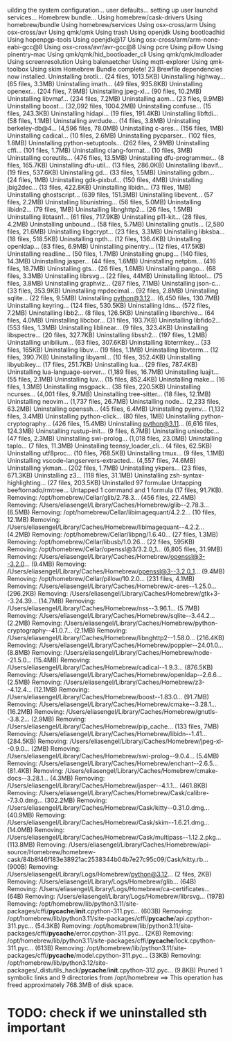 uilding the system configuration...
user defaults...
setting up user launchd services...
Homebrew bundle...
Using homebrew/cask-drivers
Using homebrew/bundle
Using homebrew/services
Using osx-cross/arm
Using osx-cross/avr
Using qmk/qmk
Using trash
Using openjdk
Using bootloadhid
Using hopenpgp-tools
Using openjdk@17
Using osx-cross/arm/arm-none-eabi-gcc@8
Using osx-cross/avr/avr-gcc@8
Using pcre
Using pillow
Using pinentry-mac
Using qmk/qmk/hid_bootloader_cli
Using qmk/qmk/mdloader
Using screenresolution
Using balenaetcher
Using mqtt-explorer
Using qmk-toolbox
Using skim
Homebrew Bundle complete! 23 Brewfile dependencies now installed.
Uninstalling brotli... (24 files, 1013.5KB)
Uninstalling highway... (65 files, 3.3MB)
Uninstalling imath... (49 files, 935.8KB)
Uninstalling openexr... (204 files, 7.9MB)
Uninstalling jpeg-xl... (90 files, 10.2MB)
Uninstalling libvmaf... (234 files, 7.2MB)
Uninstalling aom... (23 files, 9.9MB)
Uninstalling boost... (32,092 files, 1004.2MB)
Uninstalling confuse... (15 files, 243.3KB)
Uninstalling hidapi... (19 files, 191.4KB)
Uninstalling libftdi... (58 files, 1.1MB)
Uninstalling avrdude... (14 files, 3.8MB)
Uninstalling berkeley-db@4... (4,596 files, 78.0MB)
Uninstalling c-ares... (156 files, 1MB)
Uninstalling cadical... (10 files, 2.6MB)
Uninstalling pycparser... (102 files, 1.8MB)
Uninstalling python-setuptools... (262 files, 2.9MB)
Uninstalling cffi... (101 files, 1.7MB)
Uninstalling clang-format... (10 files, 3MB)
Uninstalling coreutils... (476 files, 13.5MB)
Uninstalling dfu-programmer... (8 files, 165.7KB)
Uninstalling dfu-util... (13 files, 286.0KB)
Uninstalling libavif... (19 files, 537.6KB)
Uninstalling gd... (33 files, 1.5MB)
Uninstalling gdbm... (24 files, 1MB)
Uninstalling gdk-pixbuf... (150 files, 4MB)
Uninstalling jbig2dec... (13 files, 422.8KB)
Uninstalling libidn... (73 files, 1MB)
Uninstalling ghostscript... (639 files, 151.3MB)
Uninstalling libevent... (57 files, 2.2MB)
Uninstalling libunistring... (56 files, 5.0MB)
Uninstalling libidn2... (79 files, 1MB)
Uninstalling libnghttp2... (26 files, 1.5MB)
Uninstalling libtasn1... (61 files, 717.9KB)
Uninstalling p11-kit... (28 files, 4.2MB)
Uninstalling unbound... (58 files, 5.7MB)
Uninstalling gnutls... (2,580 files, 21.6MB)
Uninstalling libgcrypt... (23 files, 3.3MB)
Uninstalling libksba... (18 files, 518.5KB)
Uninstalling npth... (12 files, 136.4KB)
Uninstalling openldap... (83 files, 6.9MB)
Uninstalling pinentry... (12 files, 417.5KB)
Uninstalling readline... (50 files, 1.7MB)
Uninstalling gnupg... (140 files, 14.3MB)
Uninstalling jasper... (44 files, 1.6MB)
Uninstalling netpbm... (416 files, 18.7MB)
Uninstalling gts... (26 files, 1.6MB)
Uninstalling pango... (68 files, 3.3MB)
Uninstalling librsvg... (22 files, 44MB)
Uninstalling libtool... (75 files, 3.8MB)
Uninstalling graphviz... (287 files, 7.1MB)
Uninstalling json-c... (33 files, 353.9KB)
Uninstalling mpdecimal... (92 files, 2.8MB)
Uninstalling sqlite... (22 files, 9.5MB)
Uninstalling python@3.12... (6,450 files, 130.7MB)
Uninstalling keyring... (124 files, 530.5KB)
Uninstalling ldns... (572 files, 7.2MB)
Uninstalling libb2... (8 files, 126.5KB)
Uninstalling libarchive... (64 files, 4.0MB)
Uninstalling libcbor... (31 files, 193.7KB)
Uninstalling libfido2... (553 files, 1.3MB)
Uninstalling liblinear... (9 files, 323.4KB)
Uninstalling libspectre... (20 files, 327.7KB)
Uninstalling libssh2... (197 files, 1.2MB)
Uninstalling unibilium... (63 files, 307.6KB)
Uninstalling libtermkey... (33 files, 165KB)
Uninstalling libuv... (19 files, 1.1MB)
Uninstalling libvterm... (12 files, 390.7KB)
Uninstalling libyaml... (10 files, 352.4KB)
Uninstalling libyubikey... (17 files, 251.7KB)
Uninstalling lua... (29 files, 787.4KB)
Uninstalling lua-language-server... (1,189 files, 16.7MB)
Uninstalling luajit... (55 files, 2.1MB)
Uninstalling luv... (15 files, 852.4KB)
Uninstalling make... (16 files, 1.3MB)
Uninstalling msgpack... (38 files, 220.5KB)
Uninstalling ncurses... (4,001 files, 9.7MB)
Uninstalling tree-sitter... (18 files, 12.1MB)
Uninstalling neovim... (1,737 files, 26.7MB)
Uninstalling node... (2,233 files, 63.2MB)
Uninstalling openssh... (45 files, 6.4MB)
Uninstalling pyenv... (1,132 files, 3.4MB)
Uninstalling python-click... (80 files, 1MB)
Uninstalling python-cryptography... (426 files, 15.4MB)
Uninstalling python@3.11... (6,616 files, 124.3MB)
Uninstalling rustup-init... (9 files, 6.7MB)
Uninstalling unixodbc... (47 files, 2.3MB)
Uninstalling swi-prolog... (1,018 files, 23.0MB)
Uninstalling taplo... (7 files, 11.3MB)
Uninstalling teensy_loader_cli... (4 files, 62.5KB)
Uninstalling utf8proc... (10 files, 768.5KB)
Uninstalling tmux... (9 files, 1.1MB)
Uninstalling vscode-langservers-extracted... (4,557 files, 74.6MB)
Uninstalling ykman... (202 files, 1.7MB)
Uninstalling ykpers... (23 files, 671.3KB)
Uninstalling z3... (118 files, 31.1MB)
Uninstalling zsh-syntax-highlighting... (27 files, 203.5KB)
Uninstalled 97 formulae
Untapping beeftornado/rmtree...
Untapped 1 command and 1 formula (17 files, 91.7KB).
Removing: /opt/homebrew/Cellar/glib/2.78.3... (456 files, 22.4MB)
Removing: /Users/eliasengel/Library/Caches/Homebrew/glib--2.78.3... (6.5MB)
Removing: /opt/homebrew/Cellar/libimagequant/4.2.2... (10 files, 12.1MB)
Removing: /Users/eliasengel/Library/Caches/Homebrew/libimagequant--4.2.2... (4.2MB)
Removing: /opt/homebrew/Cellar/libpng/1.6.40... (27 files, 1.3MB)
Removing: /opt/homebrew/Cellar/libusb/1.0.26... (22 files, 595KB)
Removing: /opt/homebrew/Cellar/openssl@3/3.2.0_1... (6,805 files, 31.9MB)
Removing: /Users/eliasengel/Library/Caches/Homebrew/openssl@3--3.2.0... (9.4MB)
Removing: /Users/eliasengel/Library/Caches/Homebrew/openssl@3--3.2.0_1... (9.4MB)
Removing: /opt/homebrew/Cellar/pillow/10.2.0... (231 files, 4.1MB)
Removing: /Users/eliasengel/Library/Caches/Homebrew/c-ares--1.25.0... (296.2KB)
Removing: /Users/eliasengel/Library/Caches/Homebrew/gtk+3--3.24.39... (14.7MB)
Removing: /Users/eliasengel/Library/Caches/Homebrew/nss--3.96.1... (5.7MB)
Removing: /Users/eliasengel/Library/Caches/Homebrew/sqlite--3.44.2... (2.2MB)
Removing: /Users/eliasengel/Library/Caches/Homebrew/python-cryptography--41.0.7... (2.1MB)
Removing: /Users/eliasengel/Library/Caches/Homebrew/libnghttp2--1.58.0... (216.4KB)
Removing: /Users/eliasengel/Library/Caches/Homebrew/poppler--24.01.0... (8.8MB)
Removing: /Users/eliasengel/Library/Caches/Homebrew/node--21.5.0... (15.4MB)
Removing: /Users/eliasengel/Library/Caches/Homebrew/cadical--1.9.3... (876.5KB)
Removing: /Users/eliasengel/Library/Caches/Homebrew/openldap--2.6.6... (2.5MB)
Removing: /Users/eliasengel/Library/Caches/Homebrew/z3--4.12.4... (12.1MB)
Removing: /Users/eliasengel/Library/Caches/Homebrew/boost--1.83.0... (91.7MB)
Removing: /Users/eliasengel/Library/Caches/Homebrew/cmake--3.28.1... (16.2MB)
Removing: /Users/eliasengel/Library/Caches/Homebrew/gnutls--3.8.2... (2.9MB)
Removing: /Users/eliasengel/Library/Caches/Homebrew/pip_cache... (133 files, 7MB)
Removing: /Users/eliasengel/Library/Caches/Homebrew/libidn--1.41... (284.5KB)
Removing: /Users/eliasengel/Library/Caches/Homebrew/jpeg-xl--0.9.0... (2MB)
Removing: /Users/eliasengel/Library/Caches/Homebrew/swi-prolog--9.0.4... (5.4MB)
Removing: /Users/eliasengel/Library/Caches/Homebrew/enchant--2.6.5... (81.4KB)
Removing: /Users/eliasengel/Library/Caches/Homebrew/cmake-docs--3.28.1... (4.3MB)
Removing: /Users/eliasengel/Library/Caches/Homebrew/jasper--4.1.1... (461.8KB)
Removing: /Users/eliasengel/Library/Caches/Homebrew/Cask/calibre--7.3.0.dmg... (302.2MB)
Removing: /Users/eliasengel/Library/Caches/Homebrew/Cask/kitty--0.31.0.dmg... (40.9MB)
Removing: /Users/eliasengel/Library/Caches/Homebrew/Cask/skim--1.6.21.dmg... (14.0MB)
Removing: /Users/eliasengel/Library/Caches/Homebrew/Cask/multipass--1.12.2.pkg... (113.8MB)
Removing: /Users/eliasengel/Library/Caches/Homebrew/api-source/Homebrew/homebrew-cask/84b8f46f183e38921ac2538344b04b7e27c95c09/Cask/kitty.rb... (900B)
Removing: /Users/eliasengel/Library/Logs/Homebrew/python@3.12... (2 files, 2KB)
Removing: /Users/eliasengel/Library/Logs/Homebrew/glib... (64B)
Removing: /Users/eliasengel/Library/Logs/Homebrew/ca-certificates... (64B)
Removing: /Users/eliasengel/Library/Logs/Homebrew/librsvg... (197B)
Removing: /opt/homebrew/lib/python3.11/site-packages/cffi/__pycache__/__init__.cpython-311.pyc... (603B)
Removing: /opt/homebrew/lib/python3.11/site-packages/cffi/__pycache__/api.cpython-311.pyc... (54.3KB)
Removing: /opt/homebrew/lib/python3.11/site-packages/cffi/__pycache__/error.cpython-311.pyc... (2KB)
Removing: /opt/homebrew/lib/python3.11/site-packages/cffi/__pycache__/lock.cpython-311.pyc... (613B)
Removing: /opt/homebrew/lib/python3.11/site-packages/cffi/__pycache__/model.cpython-311.pyc... (33KB)
Removing: /opt/homebrew/lib/python3.12/site-packages/_distutils_hack/__pycache__/__init__.cpython-312.pyc... (9.8KB)
Pruned 1 symbolic links and 9 directories from /opt/homebrew
==> This operation has freed approximately 768.3MB of disk space.

# TODO: check if we uninstalled sth important
